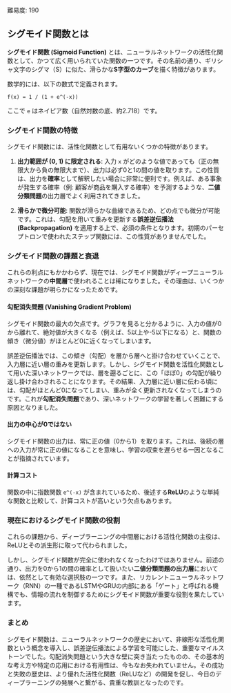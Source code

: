 難易度: 190

## シグモイド関数とは

**シグモイド関数 (Sigmoid Function)** とは、ニューラルネットワークの活性化関数として、かつて広く用いられていた関数の一つです。その名前の通り、ギリシャ文字のシグマ（S）に似た、滑らかな**S字型のカーブ**を描く特徴があります。

数学的には、以下の数式で定義されます。

`f(x) = 1 / (1 + e^(-x))`

ここで `e` はネイピア数（自然対数の底、約2.718）です。

### シグモイド関数の特徴

シグモイド関数には、活性化関数として有用ないくつかの特徴があります。

1.  **出力範囲が (0, 1) に限定される**: 入力 `x` がどのような値であっても（正の無限大から負の無限大まで）、出力は必ず0と1の間の値を取ります。この性質は、出力を**確率**として解釈したい場合に非常に便利です。例えば、ある事象が発生する確率（例: 顧客が商品を購入する確率）を予測するような、**二値分類問題**の出力層でよく利用されてきました。

2.  **滑らかで微分可能**: 関数が滑らかな曲線であるため、どの点でも微分が可能です。これは、勾配を用いて重みを更新する**誤差逆伝播法 (Backpropagation)** を適用する上で、必須の条件となります。初期のパーセプトロンで使われたステップ関数には、この性質がありませんでした。

### シグモイド関数の課題と衰退

これらの利点にもかかわらず、現在では、シグモイド関数がディープニューラルネットワークの**中間層**で使われることは稀になりました。その理由は、いくつかの深刻な課題が明らかになったためです。

#### 勾配消失問題 (Vanishing Gradient Problem)

シグモイド関数の最大の欠点です。グラフを見ると分かるように、入力の値が0から離れて、絶対値が大きくなる（例えば、5以上や-5以下になる）と、関数の傾き（微分値）がほとんど0に近くなってしまいます。

誤差逆伝播法では、この傾き（勾配）を層から層へと掛け合わせていくことで、入力層に近い層の重みを更新します。しかし、シグモイド関数を活性化関数として用いた深いネットワークでは、層を遡るごとに、この「ほぼ0」の勾配が繰り返し掛け合わされることになります。その結果、入力層に近い層に伝わる頃には、勾配がほとんど0になってしまい、重みが全く更新されなくなってしまうのです。これが**勾配消失問題**であり、深いネットワークの学習を著しく困難にする原因となりました。

#### 出力の中心が0ではない

シグモイド関数の出力は、常に正の値（0から1）を取ります。これは、後続の層への入力が常に正の値になることを意味し、学習の収束を遅らせる一因となることが指摘されています。

#### 計算コスト

関数の中に指数関数 `e^(-x)` が含まれているため、後述する**ReLU**のような単純な関数と比較して、計算コストが高いという欠点もあります。

### 現在におけるシグモイド関数の役割

これらの課題から、ディープラーニングの中間層における活性化関数の主役は、ReLUとその派生形に取って代わられました。

しかし、シグモイド関数が完全に使われなくなったわけではありません。前述の通り、出力を0から1の間の確率として扱いたい**二値分類問題の出力層**においては、依然として有効な選択肢の一つです。また、リカレントニューラルネットワーク（RNN）の一種であるLSTMやGRUの内部にある「ゲート」と呼ばれる機構でも、情報の流れを制御するためにシグモイド関数が重要な役割を果たしています。

### まとめ

シグモイド関数は、ニューラルネットワークの歴史において、非線形な活性化関数という概念を導入し、誤差逆伝播法による学習を可能にした、重要なマイルストーンでした。勾配消失問題という大きな壁に突き当たったものの、その基本的な考え方や特定の応用における有用性は、今もなお失われていません。その成功と失敗の歴史は、より優れた活性化関数（ReLUなど）の開発を促し、今日のディープラーニングの発展へと繋がる、貴重な教訓となったのです。